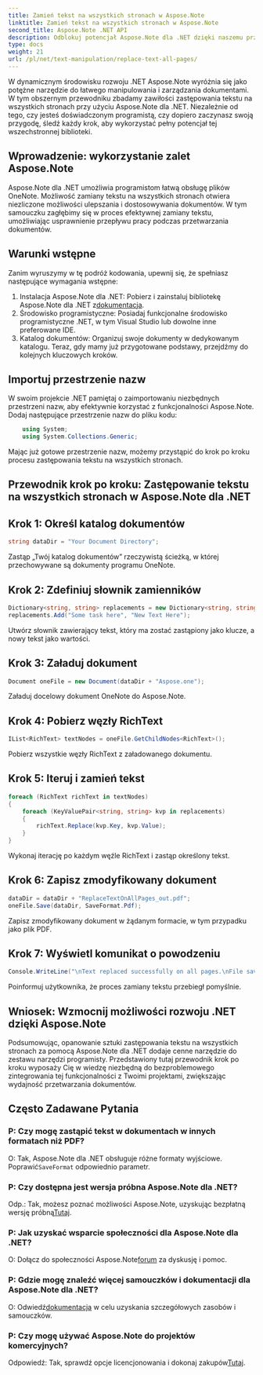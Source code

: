 ```yaml
---
title: Zamień tekst na wszystkich stronach w Aspose.Note
linktitle: Zamień tekst na wszystkich stronach w Aspose.Note
second_title: Aspose.Note .NET API
description: Odblokuj potencjał Aspose.Note dla .NET dzięki naszemu przewodnikowi krok po kroku na temat zastępowania tekstu na wszystkich stronach. Usprawnij przetwarzanie dokumentów bez wysiłku.
type: docs
weight: 21
url: /pl/net/text-manipulation/replace-text-all-pages/
---
```

W dynamicznym środowisku rozwoju .NET Aspose.Note wyróżnia się jako potężne narzędzie do łatwego manipulowania i zarządzania dokumentami. W tym obszernym przewodniku zbadamy zawiłości zastępowania tekstu na wszystkich stronach przy użyciu Aspose.Note dla .NET. Niezależnie od tego, czy jesteś doświadczonym programistą, czy dopiero zaczynasz swoją przygodę, śledź każdy krok, aby wykorzystać pełny potencjał tej wszechstronnej biblioteki.
## Wprowadzenie: wykorzystanie zalet Aspose.Note
Aspose.Note dla .NET umożliwia programistom łatwą obsługę plików OneNote. Możliwość zamiany tekstu na wszystkich stronach otwiera niezliczone możliwości ulepszania i dostosowywania dokumentów. W tym samouczku zagłębimy się w proces efektywnej zamiany tekstu, umożliwiając usprawnienie przepływu pracy podczas przetwarzania dokumentów.
## Warunki wstępne
Zanim wyruszymy w tę podróż kodowania, upewnij się, że spełniasz następujące wymagania wstępne:
1.  Instalacja Aspose.Note dla .NET: Pobierz i zainstaluj bibliotekę Aspose.Note dla .NET z[dokumentacja](https://reference.aspose.com/note/net/).
2. Środowisko programistyczne: Posiadaj funkcjonalne środowisko programistyczne .NET, w tym Visual Studio lub dowolne inne preferowane IDE.
3. Katalog dokumentów: Organizuj swoje dokumenty w dedykowanym katalogu.
Teraz, gdy mamy już przygotowane podstawy, przejdźmy do kolejnych kluczowych kroków.
## Importuj przestrzenie nazw
W swoim projekcie .NET pamiętaj o zaimportowaniu niezbędnych przestrzeni nazw, aby efektywnie korzystać z funkcjonalności Aspose.Note. Dodaj następujące przestrzenie nazw do pliku kodu:
```csharp
    using System;
    using System.Collections.Generic;
```
Mając już gotowe przestrzenie nazw, możemy przystąpić do krok po kroku procesu zastępowania tekstu na wszystkich stronach.
## Przewodnik krok po kroku: Zastępowanie tekstu na wszystkich stronach w Aspose.Note dla .NET
## Krok 1: Określ katalog dokumentów
```csharp
string dataDir = "Your Document Directory";
```
Zastąp „Twój katalog dokumentów” rzeczywistą ścieżką, w której przechowywane są dokumenty programu OneNote.
## Krok 2: Zdefiniuj słownik zamienników
```csharp
Dictionary<string, string> replacements = new Dictionary<string, string>();
replacements.Add("Some task here", "New Text Here");
```
Utwórz słownik zawierający tekst, który ma zostać zastąpiony jako klucze, a nowy tekst jako wartości.
## Krok 3: Załaduj dokument
```csharp
Document oneFile = new Document(dataDir + "Aspose.one");
```
Załaduj docelowy dokument OneNote do Aspose.Note.
## Krok 4: Pobierz węzły RichText
```csharp
IList<RichText> textNodes = oneFile.GetChildNodes<RichText>();
```
Pobierz wszystkie węzły RichText z załadowanego dokumentu.
## Krok 5: Iteruj i zamień tekst
```csharp
foreach (RichText richText in textNodes)
{
    foreach (KeyValuePair<string, string> kvp in replacements)
    {
        richText.Replace(kvp.Key, kvp.Value);
    }
}
```
Wykonaj iterację po każdym węźle RichText i zastąp określony tekst.
## Krok 6: Zapisz zmodyfikowany dokument
```csharp
dataDir = dataDir + "ReplaceTextOnAllPages_out.pdf";
oneFile.Save(dataDir, SaveFormat.Pdf);
```
Zapisz zmodyfikowany dokument w żądanym formacie, w tym przypadku jako plik PDF.
## Krok 7: Wyświetl komunikat o powodzeniu
```csharp
Console.WriteLine("\nText replaced successfully on all pages.\nFile saved at " + dataDir);
```
Poinformuj użytkownika, że proces zamiany tekstu przebiegł pomyślnie.
## Wniosek: Wzmocnij możliwości rozwoju .NET dzięki Aspose.Note
Podsumowując, opanowanie sztuki zastępowania tekstu na wszystkich stronach za pomocą Aspose.Note dla .NET dodaje cenne narzędzie do zestawu narzędzi programisty. Przedstawiony tutaj przewodnik krok po kroku wyposaży Cię w wiedzę niezbędną do bezproblemowego zintegrowania tej funkcjonalności z Twoimi projektami, zwiększając wydajność przetwarzania dokumentów.
## Często Zadawane Pytania
### P: Czy mogę zastąpić tekst w dokumentach w innych formatach niż PDF?
 O: Tak, Aspose.Note dla .NET obsługuje różne formaty wyjściowe. Poprawić`SaveFormat` odpowiednio parametr.
### P: Czy dostępna jest wersja próbna Aspose.Note dla .NET?
 Odp.: Tak, możesz poznać możliwości Aspose.Note, uzyskując bezpłatną wersję próbną[Tutaj](https://releases.aspose.com/).
### P: Jak uzyskać wsparcie społeczności dla Aspose.Note dla .NET?
 O: Dołącz do społeczności Aspose.Note[forum](https://forum.aspose.com/c/note/28) za dyskusję i pomoc.
### P: Gdzie mogę znaleźć więcej samouczków i dokumentacji dla Aspose.Note dla .NET?
 O: Odwiedź[dokumentacja](https://reference.aspose.com/note/net/) w celu uzyskania szczegółowych zasobów i samouczków.
### P: Czy mogę używać Aspose.Note do projektów komercyjnych?
Odpowiedź: Tak, sprawdź opcje licencjonowania i dokonaj zakupów[Tutaj](https://purchase.aspose.com/buy).